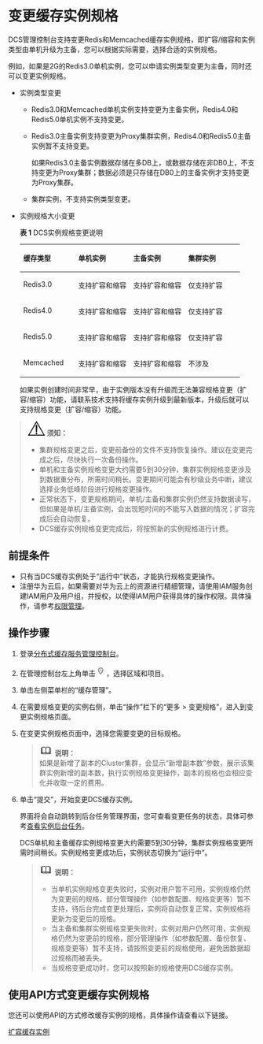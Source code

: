 # 变更缓存实例规格<a name="ZH-CN_TOPIC_0148195253"></a>

DCS管理控制台支持变更Redis和Memcached缓存实例规格，即扩容/缩容和实例类型由单机升级为主备，您可以根据实际需要，选择合适的实例规格。

例如，如果是2G的Redis3.0单机实例，您可以申请实例类型变更为主备，同时还可以变更实例规格。

-   实例类型变更
    -   Redis3.0和Memcached单机实例支持变更为主备实例，Redis4.0和Redis5.0单机实例不支持变更。
    -   Redis3.0主备实例支持变更为Proxy集群实例，Redis4.0和Redis5.0主备实例暂不支持变更。

        如果Redis3.0主备实例数据存储在多DB上，或数据存储在非DB0上，不支持变更为Proxy集群；数据必须是只存储在DB0上的主备实例才支持变更为Proxy集群。

    -   集群实例，不支持实例类型变更。

-   实例规格大小变更

    **表 1**  DCS实例规格变更说明

    <a name="table1050417161268"></a>
    <table><thead align="left"><tr id="row1506316132615"><th class="cellrowborder" valign="top" width="25%" id="mcps1.2.5.1.1"><p id="p125077167264"><a name="p125077167264"></a><a name="p125077167264"></a>缓存类型</p>
    </th>
    <th class="cellrowborder" valign="top" width="25%" id="mcps1.2.5.1.2"><p id="p4507916122615"><a name="p4507916122615"></a><a name="p4507916122615"></a>单机实例</p>
    </th>
    <th class="cellrowborder" valign="top" width="25%" id="mcps1.2.5.1.3"><p id="p6507181619263"><a name="p6507181619263"></a><a name="p6507181619263"></a>主备实例</p>
    </th>
    <th class="cellrowborder" valign="top" width="25%" id="mcps1.2.5.1.4"><p id="p2507191614267"><a name="p2507191614267"></a><a name="p2507191614267"></a>集群实例</p>
    </th>
    </tr>
    </thead>
    <tbody><tr id="row85071016132619"><td class="cellrowborder" valign="top" width="25%" headers="mcps1.2.5.1.1 "><p id="p108572039192612"><a name="p108572039192612"></a><a name="p108572039192612"></a>Redis3.0</p>
    </td>
    <td class="cellrowborder" valign="top" width="25%" headers="mcps1.2.5.1.2 "><p id="p1550781612618"><a name="p1550781612618"></a><a name="p1550781612618"></a>支持扩容和缩容</p>
    </td>
    <td class="cellrowborder" valign="top" width="25%" headers="mcps1.2.5.1.3 "><p id="p6239152915148"><a name="p6239152915148"></a><a name="p6239152915148"></a>支持扩容和缩容</p>
    </td>
    <td class="cellrowborder" valign="top" width="25%" headers="mcps1.2.5.1.4 "><p id="p036914157280"><a name="p036914157280"></a><a name="p036914157280"></a>仅支持扩容</p>
    </td>
    </tr>
    <tr id="row450711617264"><td class="cellrowborder" valign="top" width="25%" headers="mcps1.2.5.1.1 "><p id="p1298418403265"><a name="p1298418403265"></a><a name="p1298418403265"></a>Redis4.0</p>
    </td>
    <td class="cellrowborder" valign="top" width="25%" headers="mcps1.2.5.1.2 "><p id="p133441318270"><a name="p133441318270"></a><a name="p133441318270"></a>支持扩容和缩容</p>
    </td>
    <td class="cellrowborder" valign="top" width="25%" headers="mcps1.2.5.1.3 "><p id="p625312516520"><a name="p625312516520"></a><a name="p625312516520"></a>支持扩容和缩容</p>
    </td>
    <td class="cellrowborder" valign="top" width="25%" headers="mcps1.2.5.1.4 "><p id="p323215141665"><a name="p323215141665"></a><a name="p323215141665"></a>仅支持扩容</p>
    </td>
    </tr>
    <tr id="row185071316172617"><td class="cellrowborder" valign="top" width="25%" headers="mcps1.2.5.1.1 "><p id="p786415411262"><a name="p786415411262"></a><a name="p786415411262"></a>Redis5.0</p>
    </td>
    <td class="cellrowborder" valign="top" width="25%" headers="mcps1.2.5.1.2 "><p id="p34521671666"><a name="p34521671666"></a><a name="p34521671666"></a>支持扩容和缩容</p>
    </td>
    <td class="cellrowborder" valign="top" width="25%" headers="mcps1.2.5.1.3 "><p id="p17720791866"><a name="p17720791866"></a><a name="p17720791866"></a>支持扩容和缩容</p>
    </td>
    <td class="cellrowborder" valign="top" width="25%" headers="mcps1.2.5.1.4 "><p id="p1012581213612"><a name="p1012581213612"></a><a name="p1012581213612"></a>仅支持扩容</p>
    </td>
    </tr>
    <tr id="row10507916142612"><td class="cellrowborder" valign="top" width="25%" headers="mcps1.2.5.1.1 "><p id="p05078165269"><a name="p05078165269"></a><a name="p05078165269"></a>Memcached</p>
    </td>
    <td class="cellrowborder" valign="top" width="25%" headers="mcps1.2.5.1.2 "><p id="p7507116182616"><a name="p7507116182616"></a><a name="p7507116182616"></a>支持扩容和缩容</p>
    </td>
    <td class="cellrowborder" valign="top" width="25%" headers="mcps1.2.5.1.3 "><p id="p1507191672611"><a name="p1507191672611"></a><a name="p1507191672611"></a>支持扩容和缩容</p>
    </td>
    <td class="cellrowborder" valign="top" width="25%" headers="mcps1.2.5.1.4 "><p id="p7507201612620"><a name="p7507201612620"></a><a name="p7507201612620"></a>不涉及</p>
    </td>
    </tr>
    </tbody>
    </table>

    如果实例创建时间非常早，由于实例版本没有升级而无法兼容规格变更（扩容/缩容）功能，请联系技术支持将缓存实例升级到最新版本，升级后就可以支持规格变更（扩容/缩容）功能。


>![](public_sys-resources/icon-notice.gif) **须知：**   
>-   集群规格变更之后，变更前备份的文件不支持恢复操作。建议在变更完成之后，尽快执行一次备份操作。  
>-   单机和主备实例规格变更大约需要5到30分钟，集群实例规格变更涉及到数据重分布，所需时间稍长。变更期间可能会有秒级业务中断，建议选择业务低峰阶段进行规格变更操作。  
>-   正常状态下，变更规格期间，单机/主备和集群实例仍然支持数据读写，但如果是单机/主备实例，会出现短时间的不能写入数据的情况；扩容完成后会自动恢复。  
>-   DCS缓存实例规格变更完成后，将按照新的实例规格进行计费。  

## 前提条件<a name="section83110548119"></a>

-   只有当DCS缓存实例处于“运行中”状态，才能执行规格变更操作。
-   注册华为云后，如果需要对华为云上的资源进行精细管理，请使用IAM服务创建IAM用户及用户组，并授权，以使得IAM用户获得具体的操作权限。具体操作，请参考[权限管理](权限管理.md)。

## 操作步骤<a name="section7311155411113"></a>

1.  登录[分布式缓存服务管理控制台](https://console.huaweicloud.com/dcs)。
2.  在管理控制台左上角单击![](figures/icon-region.png)，选择区域和项目。
3.  单击左侧菜单栏的“缓存管理”。
4.  在需要规格变更的实例右侧，单击“操作”栏下的“更多 \> 变更规格”，进入到变更实例规格页面。
5.  在变更实例规格页面中，选择您需要变更的目标规格。

    >![](public_sys-resources/icon-note.gif) **说明：**   
    >如果是新增了副本的Cluster集群，会显示“新增副本数”参数，展示该集群实例新增的副本数，执行实例规格变更操作，副本的规格也会相应变化并收取一定的费用。  

6.  单击“提交”，开始变更DCS缓存实例。

    界面将会自动跳转到后台任务管理界面，您可查看变更任务的状态，具体可参考[查看实例后台任务](查看实例后台任务.md)。

    DCS单机和主备缓存实例规格变更大约需要5到30分钟，集群实例规格变更所需时间稍长。实例规格变更成功后，实例状态切换为“运行中”。

    >![](public_sys-resources/icon-note.gif) **说明：**   
    >-   当单机实例规格变更失败时，实例对用户暂不可用，实例规格仍然为变更前的规格，部分管理操作（如参数配置、规格变更等）暂不支持，待后台完成变更处理后，实例将自动恢复正常，实例规格将更新为变更后的规格。  
    >-   当主备和集群实例规格变更失败时，实例对用户仍然可用，实例规格仍然为变更前的规格，部分管理操作（如参数配置、备份恢复、规格变更等）暂不支持，请按照变更前的规格使用，避免因数据超过规格而被丢失。  
    >-   当规格变更成功时，您可以按照新的规格使用DCS缓存实例。  


## 使用API方式变更缓存实例规格<a name="section1983962016368"></a>

您还可以使用API的方式修改缓存实例的规格，具体操作请查看以下链接。

[扩容缓存实例](https://support.huaweicloud.com/api-dcs/dcs-zh-api-180423024.html)


